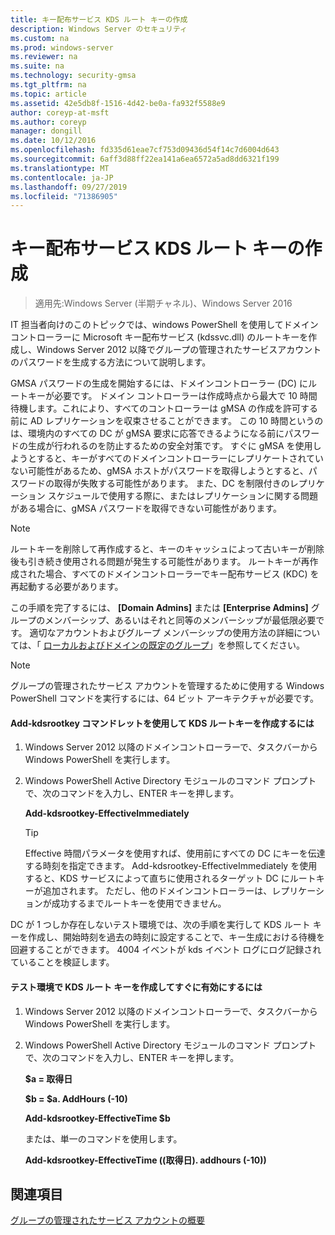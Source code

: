 ```yaml
---
title: キー配布サービス KDS ルート キーの作成
description: Windows Server のセキュリティ
ms.custom: na
ms.prod: windows-server
ms.reviewer: na
ms.suite: na
ms.technology: security-gmsa
ms.tgt_pltfrm: na
ms.topic: article
ms.assetid: 42e5db8f-1516-4d42-be0a-fa932f5588e9
author: coreyp-at-msft
ms.author: coreyp
manager: dongill
ms.date: 10/12/2016
ms.openlocfilehash: fd335d61eae7cf753d09436d54f14c7d6004d643
ms.sourcegitcommit: 6aff3d88ff22ea141a6ea6572a5ad8dd6321f199
ms.translationtype: MT
ms.contentlocale: ja-JP
ms.lasthandoff: 09/27/2019
ms.locfileid: "71386905"
---
```

# <a name="create-the-key-distribution-services-kds-root-key"></a>キー配布サービス KDS ルート キーの作成

>適用先:Windows Server (半期チャネル)、Windows Server 2016

IT 担当者向けのこのトピックでは、windows PowerShell を使用してドメインコントローラーに Microsoft キー配布サービス (kdssvc.dll) のルートキーを作成し、Windows Server 2012 以降でグループの管理されたサービスアカウントのパスワードを生成する方法について説明します。

GMSA パスワードの生成を開始するには、ドメインコントローラー (DC) にルートキーが必要です。 ドメイン コントローラーは作成時点から最大で 10 時間待機します。これにより、すべてのコントローラーは gMSA の作成を許可する前に AD レプリケーションを収束させることができます。 この 10 時間というのは、環境内のすべての DC が gMSA 要求に応答できるようになる前にパスワードの生成が行われるのを防止するための安全対策です。  すぐに gMSA を使用しようとすると、キーがすべてのドメインコントローラーにレプリケートされていない可能性があるため、gMSA ホストがパスワードを取得しようとすると、パスワードの取得が失敗する可能性があります。 また、DC を制限付きのレプリケーション スケジュールで使用する際に、またはレプリケーションに関する問題がある場合に、gMSA パスワードを取得できない可能性があります。

> [!NOTE]
> ルートキーを削除して再作成すると、キーのキャッシュによって古いキーが削除後も引き続き使用される問題が発生する可能性があります。 ルートキーが再作成された場合、すべてのドメインコントローラーでキー配布サービス (KDC) を再起動する必要があります。

この手順を完了するには、 **[Domain Admins]** または **[Enterprise Admins]** グループのメンバーシップ、あるいはそれと同等のメンバーシップが最低限必要です。 適切なアカウントおよびグループ メンバーシップの使用方法の詳細については、「 [ローカルおよびドメインの既定のグループ](https://technet.microsoft.com/library/dd728026(WS.10).aspx)」を参照してください。

> [!NOTE]
> グループの管理されたサービス アカウントを管理するために使用する Windows PowerShell コマンドを実行するには、64 ビット アーキテクチャが必要です。

#### <a name="to-create-the-kds-root-key-using-the-add-kdsrootkey-cmdlet"></a>Add-kdsrootkey コマンドレットを使用して KDS ルートキーを作成するには

1.  Windows Server 2012 以降のドメインコントローラーで、タスクバーから Windows PowerShell を実行します。

2.  Windows PowerShell Active Directory モジュールのコマンド プロンプトで、次のコマンドを入力し、ENTER キーを押します。

    **Add-kdsrootkey-EffectiveImmediately**

    > [!TIP]
    > Effective 時間パラメータを使用すれば、使用前にすべての DC にキーを伝達する時刻を指定できます。 Add-kdsrootkey-EffectiveImmediately を使用すると、KDS サービスによって直ちに使用されるターゲット DC にルートキーが追加されます。 ただし、他のドメインコントローラーは、レプリケーションが成功するまでルートキーを使用できません。

DC が 1 つしか存在しないテスト環境では、次の手順を実行して KDS ルート キーを作成し、開始時刻を過去の時刻に設定することで、キー生成における待機を回避することができます。 4004 イベントが kds イベント ログにログ記録されていることを検証します。

#### <a name="to-create-the-kds-root-key-in-a-test-environment-for-immediate-effectiveness"></a>テスト環境で KDS ルート キーを作成してすぐに有効にするには

1.  Windows Server 2012 以降のドメインコントローラーで、タスクバーから Windows PowerShell を実行します。

2.  Windows PowerShell Active Directory モジュールのコマンド プロンプトで、次のコマンドを入力し、ENTER キーを押します。

    **$a = 取得日**

    **$b = $a. AddHours (-10)**

    **Add-kdsrootkey-EffectiveTime $b**

    または、単一のコマンドを使用します。

    **Add-kdsrootkey-EffectiveTime ((取得日). addhours (-10))**

## <a name="see-also"></a>関連項目
[グループの管理されたサービス アカウントの概要](getting-started-with-group-managed-service-accounts.md)



